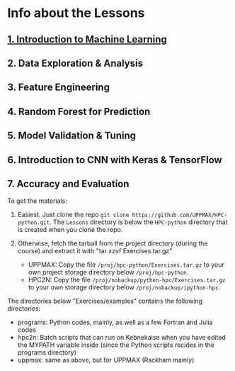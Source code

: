 # Info about the Lessons
## [1. Introduction to Machine Learning](/Lessons/1.%20Introduction%20to%20Machine%20Learning/Intro_to_Machine_Learning.ipynb)
## 2. Data Exploration & Analysis
## 3. Feature Engineering
## 4. Random Forest for Prediction
## 5. Model Validation & Tuning
## 6. Introduction to CNN with Keras & TensorFlow
## 7. Accuracy and Evaluation



To get the materials: 

1. Easiest. Just clone the repo ``git clone https://github.com/UPPMAX/HPC-python.git``. The ``Lessons`` directory is below the ``HPC-python`` directory that is created when you clone the repo. 

2. Otherwise, fetch the tarball from the project directory (during the course) and extract it with "tar xzvf Exercises.tar.gz"
   - UPPMAX: Copy the file ``/proj/hpc-python/Exercises.tar.gz`` to your own project storage directory below ``/proj/hpc-python``. 
   - HPC2N: Copy the file ``/proj/nobackup/python-hpc/Exercises.tar.gz`` to your own storage directory below ``/proj/nobackup/ipython-hpc``.

The directories below "Exercises/examples" contains the following directories:

- programs: Python codes, mainly, as well as a few Fortran and Julia codes
- hpc2n: Batch scripts that can run on Kebnekaise when you have edited the MYPATH variable inside (since the Python scripts recides in the programs directory)
- uppmax: same as above, but for UPPMAX (Rackham mainly) 

